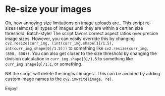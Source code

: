 # Re-size your images 

Oh, how annoying size limitations on image uploads are.. This script re-sizes (almost) all types of images until they are within a certian size threshold. Batch-style! The script favors correct aspect ratios over precice image sizes. However, you can easily override this by changing ```cv2.resize(curr_img, (int(curr_img.shape[1]/1.5), int(curr_img.shape[0]/1.5)))``` to something like ```cv2.resize(curr_img, (800, 600))```. You can also get closer to the size threshold by changing the division calculation in ```curr_img.shape[0]/1.5``` to something like ```curr_img.shape[0]/1.1```, or something.. 

NB the script will delete the original images.. This can be avoided by adding custom image names to the ```cv2.imwrite(image, re)```.


Enjoy!
